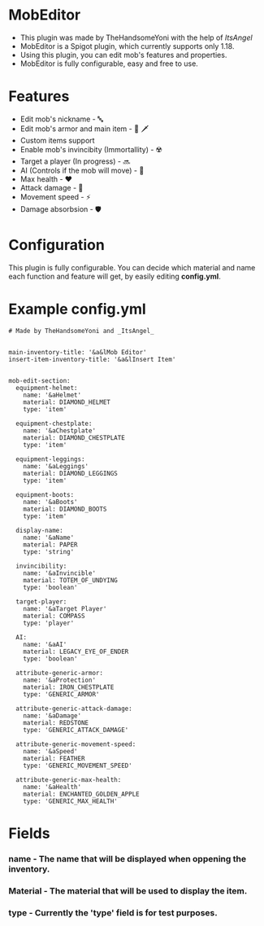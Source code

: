 # MobEditor
- This plugin was made by TheHandsomeYoni with the help of _ItsAngel_
- MobEditor is a Spigot plugin, which currently supports only 1.18. 
- Using this plugin, you can edit mob's features and properties.
- MobEditor is fully configurable, easy and free to use.

<!-- ![](https://img.shields.io/github/v/release/Angel-Yoni/MobEditor.svg) -->



# Features
- Edit mob's nickname - 🔤
- Edit mob's armor and main item - 👕 🗡️
- Custom items support 
- Enable mob's invincibity (Immortallity) - ☢️
- Target a player (In progress) - 🔜
- AI (Controls if the mob will move) - 🤖
- Max health - ❤️
- Attack damage - 🦾
- Movement speed - ⚡
- Damage absorbsion - 🛡️

# Configuration
This plugin is fully configurable. 
You can decide which material and name each function and feature will get, by easily editing **config.yml**.

# Example config.yml

```
# Made by TheHandsomeYoni and _ItsAngel_


main-inventory-title: '&a&lMob Editor'
insert-item-inventory-title: '&a&lInsert Item'


mob-edit-section:
  equipment-helmet:
    name: '&aHelmet'
    material: DIAMOND_HELMET
    type: 'item'

  equipment-chestplate:
    name: '&aChestplate'
    material: DIAMOND_CHESTPLATE
    type: 'item'

  equipment-leggings:
    name: '&aLeggings'
    material: DIAMOND_LEGGINGS
    type: 'item'

  equipment-boots:
    name: '&aBoots'
    material: DIAMOND_BOOTS
    type: 'item'

  display-name:
    name: '&aName'
    material: PAPER
    type: 'string'

  invincibility:
    name: '&aInvincible'
    material: TOTEM_OF_UNDYING
    type: 'boolean'

  target-player:
    name: '&aTarget Player'
    material: COMPASS
    type: 'player'

  AI:
    name: '&aAI'
    material: LEGACY_EYE_OF_ENDER
    type: 'boolean'

  attribute-generic-armor:
    name: '&aProtection'
    material: IRON_CHESTPLATE
    type: 'GENERIC_ARMOR'

  attribute-generic-attack-damage:
    name: '&aDamage'
    material: REDSTONE
    type: 'GENERIC_ATTACK_DAMAGE'

  attribute-generic-movement-speed:
    name: '&aSpeed'
    material: FEATHER
    type: 'GENERIC_MOVEMENT_SPEED'

  attribute-generic-max-health:
    name: '&aHealth'
    material: ENCHANTED_GOLDEN_APPLE
    type: 'GENERIC_MAX_HEALTH'
```

# Fields

### **name** - The name that will be displayed when oppening the inventory.

### **Material** - The material that will be used to display the item.

### **type** - Currently the 'type' field is for test purposes.
